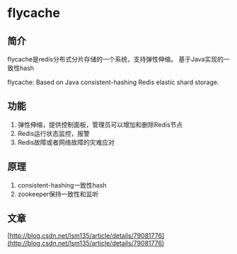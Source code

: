 # flycache

## 简介
flycache是redis分布式分片存储的一个系统，支持弹性伸缩。 基于Java实现的一致性hash


flycache: Based on Java consistent-hashing Redis elastic shard storage.

## 功能
1. 弹性伸缩，提供控制面板，管理员可以增加和删除Redis节点
2. Redis运行状态监控，报警
3. Redis故障或者网络故障的灾难应对

## 原理
1. consistent-hashing一致性hash
2. zookeeper保持一致性和监听

## 文章
[http://blog.csdn.net/lsm135/article/details/79081776](http://blog.csdn.net/lsm135/article/details/79081776)

 